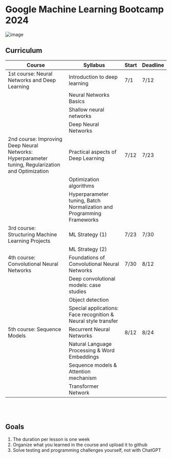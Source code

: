 # Google Machine Learning Bootcamp 2024

![image](https://github.com/Kyeong6/google-ml/assets/100195725/b8d3394b-9c3e-4b8b-a39f-356e08516b11)

## Curriculum

| Course                                                                                         | Syllabus                                                      |  Start  | Deadline |
| ---------------------------------------------------------------------------------------------- | ------------------------------------------------------------- | ------------------- | ----------------- |
| 1st course: Neural Networks and Deep Learning                                                  | Introduction to deep learning                                 | 7/1               | 7/12              |
|                                                                                                | Neural Networks Basics                                        |                   |                   |
|                                                                                                | Shallow neural networks                                       |                   |                   |
|                                                                                                | Deep Neural Networks                                          |                   |                   |
| 2nd course: Improving Deep Neural Networks: Hyperparameter tuning, Regularization and Optimization | Practical aspects of Deep Learning                            | 7/12              | 7/23              |
|                                                                                                | Optimization algorithms                                       |                   |                   |
|                                                                                                | Hyperparameter tuning, Batch Normalization and Programming Frameworks |                   |                   |
| 3rd course: Structuring Machine Learning Projects                                              | ML Strategy (1)                                               | 7/23              | 7/30              |
|                                                                                                | ML Strategy (2)                                               |                   |                   |
| 4th course: Convolutional Neural Networks                                                      | Foundations of Convolutional Neural Networks                  | 7/30              | 8/12              |
|                                                                                                | Deep convolutional models: case studies                       |                   |                   |
|                                                                                                | Object detection                                              |                   |                   |
|                                                                                                | Special applications: Face recognition & Neural style transfer |                   |                   |
| 5th course: Sequence Models                                                                    | Recurrent Neural Networks                                     | 8/12              | 8/24              |
|                                                                                                | Natural Language Processing & Word Embeddings                 |                   |                   |
|                                                                                                | Sequence models & Attention mechanism                         |                   |                   |
|                                                                                                | Transformer Network                                           |                   |                   |

<br/></br>
## Goals

1. The duration per lesson is one week
2. Organize what you learned in the course and upload it to github
3. Solve testing and programming challenges yourself, not with ChatGPT

